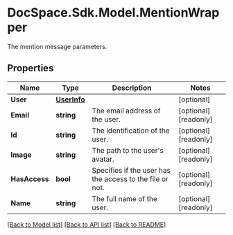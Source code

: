 # DocSpace.Sdk.Model.MentionWrapper
The mention message parameters.

## Properties

Name | Type | Description | Notes
------------ | ------------- | ------------- | -------------
**User** | [**UserInfo**](UserInfo.md) |  | [optional] 
**Email** | **string** | The email address of the user. | [optional] [readonly] 
**Id** | **string** | The identification of the user. | [optional] [readonly] 
**Image** | **string** | The path to the user&#39;s avatar. | [optional] [readonly] 
**HasAccess** | **bool** | Specifies if the user has the access to the file or not. | [optional] [readonly] 
**Name** | **string** | The full name of the user. | [optional] [readonly] 

[[Back to Model list]](../README.md#documentation-for-models) [[Back to API list]](../README.md#documentation-for-api-endpoints) [[Back to README]](../README.md)

